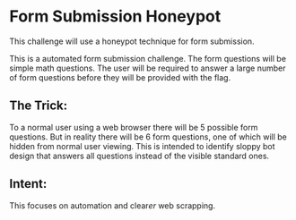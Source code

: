 # Form Submission Honeypot

This challenge will use a honeypot technique for form submission.

This is a automated form submission challenge. The form questions will be simple math questions. The user will be required to answer a large number of form questions before they will be provided with the flag.

## The Trick: 
To a normal user using a web browser there will be 5 possible form questions. But in reality there will be 6 form questions, one of which will be hidden from normal user viewing. This is intended to identify sloppy bot design that answers all questions instead of the visible standard ones.

## Intent:
This focuses on automation and clear*er* web scrapping.